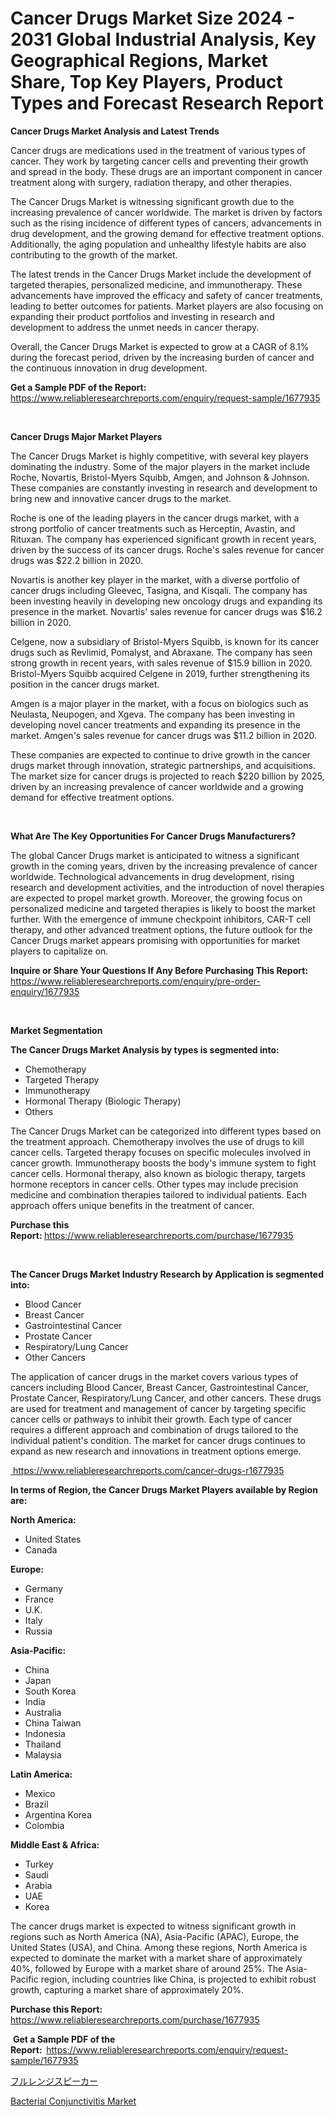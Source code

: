 <p><h1>Cancer Drugs Market Size 2024 - 2031 Global Industrial Analysis, Key Geographical Regions, Market Share, Top Key Players, Product Types and Forecast Research Report</h1></p><p><strong>Cancer Drugs Market Analysis and Latest Trends</strong></p>
<p><p>Cancer drugs are medications used in the treatment of various types of cancer. They work by targeting cancer cells and preventing their growth and spread in the body. These drugs are an important component in cancer treatment along with surgery, radiation therapy, and other therapies.</p><p>The Cancer Drugs Market is witnessing significant growth due to the increasing prevalence of cancer worldwide. The market is driven by factors such as the rising incidence of different types of cancers, advancements in drug development, and the growing demand for effective treatment options. Additionally, the aging population and unhealthy lifestyle habits are also contributing to the growth of the market.</p><p>The latest trends in the Cancer Drugs Market include the development of targeted therapies, personalized medicine, and immunotherapy. These advancements have improved the efficacy and safety of cancer treatments, leading to better outcomes for patients. Market players are also focusing on expanding their product portfolios and investing in research and development to address the unmet needs in cancer therapy.</p><p>Overall, the Cancer Drugs Market is expected to grow at a CAGR of 8.1% during the forecast period, driven by the increasing burden of cancer and the continuous innovation in drug development.</p></p>
<p><strong>Get a Sample PDF of the Report:&nbsp;</strong> <a href="https://www.reliableresearchreports.com/enquiry/request-sample/1677935">https://www.reliableresearchreports.com/enquiry/request-sample/1677935</a></p>
<p>&nbsp;</p>
<p><strong>Cancer Drugs Major Market Players</strong></p>
<p><p>The Cancer Drugs Market is highly competitive, with several key players dominating the industry. Some of the major players in the market include Roche, Novartis, Bristol-Myers Squibb, Amgen, and Johnson & Johnson. These companies are constantly investing in research and development to bring new and innovative cancer drugs to the market.</p><p>Roche is one of the leading players in the cancer drugs market, with a strong portfolio of cancer treatments such as Herceptin, Avastin, and Rituxan. The company has experienced significant growth in recent years, driven by the success of its cancer drugs. Roche's sales revenue for cancer drugs was $22.2 billion in 2020.</p><p>Novartis is another key player in the market, with a diverse portfolio of cancer drugs including Gleevec, Tasigna, and Kisqali. The company has been investing heavily in developing new oncology drugs and expanding its presence in the market. Novartis' sales revenue for cancer drugs was $16.2 billion in 2020.</p><p>Celgene, now a subsidiary of Bristol-Myers Squibb, is known for its cancer drugs such as Revlimid, Pomalyst, and Abraxane. The company has seen strong growth in recent years, with sales revenue of $15.9 billion in 2020. Bristol-Myers Squibb acquired Celgene in 2019, further strengthening its position in the cancer drugs market.</p><p>Amgen is a major player in the market, with a focus on biologics such as Neulasta, Neupogen, and Xgeva. The company has been investing in developing novel cancer treatments and expanding its presence in the market. Amgen's sales revenue for cancer drugs was $11.2 billion in 2020.</p><p>These companies are expected to continue to drive growth in the cancer drugs market through innovation, strategic partnerships, and acquisitions. The market size for cancer drugs is projected to reach $220 billion by 2025, driven by an increasing prevalence of cancer worldwide and a growing demand for effective treatment options.</p></p>
<p>&nbsp;</p>
<p><strong>What Are The Key Opportunities For Cancer Drugs Manufacturers?</strong></p>
<p><p>The global Cancer Drugs market is anticipated to witness a significant growth in the coming years, driven by the increasing prevalence of cancer worldwide. Technological advancements in drug development, rising research and development activities, and the introduction of novel therapies are expected to propel market growth. Moreover, the growing focus on personalized medicine and targeted therapies is likely to boost the market further. With the emergence of immune checkpoint inhibitors, CAR-T cell therapy, and other advanced treatment options, the future outlook for the Cancer Drugs market appears promising with opportunities for market players to capitalize on.</p></p>
<p><strong>Inquire or Share Your Questions If Any Before Purchasing This Report:</strong> <a href="https://www.reliableresearchreports.com/enquiry/pre-order-enquiry/1677935">https://www.reliableresearchreports.com/enquiry/pre-order-enquiry/1677935</a></p>
<p>&nbsp;</p>
<p><strong>Market Segmentation</strong></p>
<p><strong>The Cancer Drugs Market Analysis by types is segmented into:</strong></p>
<p><ul><li>Chemotherapy</li><li>Targeted Therapy</li><li>Immunotherapy</li><li>Hormonal Therapy (Biologic Therapy)</li><li>Others</li></ul></p>
<p><p>The Cancer Drugs Market can be categorized into different types based on the treatment approach. Chemotherapy involves the use of drugs to kill cancer cells. Targeted therapy focuses on specific molecules involved in cancer growth. Immunotherapy boosts the body's immune system to fight cancer cells. Hormonal therapy, also known as biologic therapy, targets hormone receptors in cancer cells. Other types may include precision medicine and combination therapies tailored to individual patients. Each approach offers unique benefits in the treatment of cancer.</p></p>
<p><strong>Purchase this Report:&nbsp;</strong><a href="https://www.reliableresearchreports.com/purchase/1677935">https://www.reliableresearchreports.com/purchase/1677935</a></p>
<p>&nbsp;</p>
<p><strong>The Cancer Drugs Market Industry Research by Application is segmented into:</strong></p>
<p><ul><li>Blood Cancer</li><li>Breast Cancer</li><li>Gastrointestinal Cancer</li><li>Prostate Cancer</li><li>Respiratory/Lung Cancer</li><li>Other Cancers</li></ul></p>
<p><p>The application of cancer drugs in the market covers various types of cancers including Blood Cancer, Breast Cancer, Gastrointestinal Cancer, Prostate Cancer, Respiratory/Lung Cancer, and other cancers. These drugs are used for treatment and management of cancer by targeting specific cancer cells or pathways to inhibit their growth. Each type of cancer requires a different approach and combination of drugs tailored to the individual patient's condition. The market for cancer drugs continues to expand as new research and innovations in treatment options emerge.</p></p>
<p><a href="https://www.reliableresearchreports.com/cancer-drugs-r1677935">&nbsp;https://www.reliableresearchreports.com/cancer-drugs-r1677935</a></p>
<p><strong>In terms of Region, the Cancer Drugs Market Players available by Region are:</strong></p>
<p>
    <p> <strong> North America: </strong>
        <ul>
            <li>United States</li>
            <li>Canada</li>
        </ul>
        </p> 
    <p> <strong> Europe: </strong>
        <ul>
            <li>Germany</li>
            <li>France</li>
            <li>U.K.</li>
            <li>Italy</li>
            <li>Russia</li>
        </ul>
        </p> 
    <p> <strong> Asia-Pacific: </strong>
        <ul>
            <li>China</li>
            <li>Japan</li>
            <li>South Korea</li>
            <li>India</li>
            <li>Australia</li>
            <li>China Taiwan</li>
            <li>Indonesia</li>
            <li>Thailand</li>
            <li>Malaysia</li>
        </ul>
        </p> 
    <p> <strong> Latin America: </strong>
        <ul>
            <li>Mexico</li>
            <li>Brazil</li>
            <li>Argentina Korea</li>
            <li>Colombia</li>
        </ul>
        </p> 
    <p> <strong> Middle East & Africa: </strong>
        <ul>
            <li>Turkey</li>
            <li>Saudi</li>
            <li>Arabia</li>
            <li>UAE</li>
            <li>Korea</li>
        </ul>
    </p>
    </p>
<p><p>The cancer drugs market is expected to witness significant growth in regions such as North America (NA), Asia-Pacific (APAC), Europe, the United States (USA), and China. Among these regions, North America is expected to dominate the market with a market share of approximately 40%, followed by Europe with a market share of around 25%. The Asia-Pacific region, including countries like China, is projected to exhibit robust growth, capturing a market share of approximately 20%.</p></p>
<p><strong>Purchase this Report: </strong><a href="https://www.reliableresearchreports.com/purchase/1677935">https://www.reliableresearchreports.com/purchase/1677935</a></p>
<p>&nbsp;<strong>Get a Sample PDF of the Report:&nbsp;&nbsp;</strong><a href="https://www.reliableresearchreports.com/enquiry/request-sample/1677935">https://www.reliableresearchreports.com/enquiry/request-sample/1677935</a></p>
<p><strong></strong></p>
<p><p><a href="https://github.com/pepo3k/Market-Research-Report-List-1/blob/main/142475058611.md">フルレンジスピーカー</a></p><p><a href="https://github.com/sofayahoo2023/Market-Research-Report-List-4/blob/main/bacterial-conjunctivitis-market.md">Bacterial Conjunctivitis Market</a></p></p>